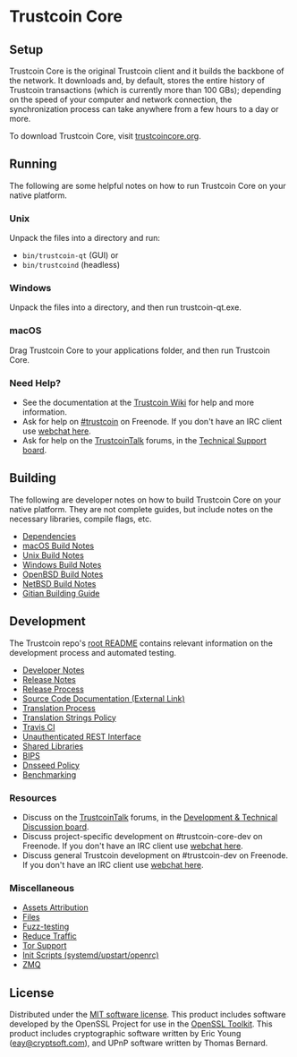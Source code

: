 Trustcoin Core
=============

Setup
---------------------
Trustcoin Core is the original Trustcoin client and it builds the backbone of the network. It downloads and, by default, stores the entire history of Trustcoin transactions (which is currently more than 100 GBs); depending on the speed of your computer and network connection, the synchronization process can take anywhere from a few hours to a day or more.

To download Trustcoin Core, visit [trustcoincore.org](https://trustcoincore.org/en/releases/).

Running
---------------------
The following are some helpful notes on how to run Trustcoin Core on your native platform.

### Unix

Unpack the files into a directory and run:

- `bin/trustcoin-qt` (GUI) or
- `bin/trustcoind` (headless)

### Windows

Unpack the files into a directory, and then run trustcoin-qt.exe.

### macOS

Drag Trustcoin Core to your applications folder, and then run Trustcoin Core.

### Need Help?

* See the documentation at the [Trustcoin Wiki](https://en.trustcoin.it/wiki/Main_Page)
for help and more information.
* Ask for help on [#trustcoin](http://webchat.freenode.net?channels=trustcoin) on Freenode. If you don't have an IRC client use [webchat here](http://webchat.freenode.net?channels=trustcoin).
* Ask for help on the [TrustcoinTalk](https://trustcointalk.org/) forums, in the [Technical Support board](https://trustcointalk.org/index.php?board=4.0).

Building
---------------------
The following are developer notes on how to build Trustcoin Core on your native platform. They are not complete guides, but include notes on the necessary libraries, compile flags, etc.

- [Dependencies](dependencies.md)
- [macOS Build Notes](build-osx.md)
- [Unix Build Notes](build-unix.md)
- [Windows Build Notes](build-windows.md)
- [OpenBSD Build Notes](build-openbsd.md)
- [NetBSD Build Notes](build-netbsd.md)
- [Gitian Building Guide](gitian-building.md)

Development
---------------------
The Trustcoin repo's [root README](/README.md) contains relevant information on the development process and automated testing.

- [Developer Notes](developer-notes.md)
- [Release Notes](release-notes.md)
- [Release Process](release-process.md)
- [Source Code Documentation (External Link)](https://dev.visucore.com/trustcoin/doxygen/)
- [Translation Process](translation_process.md)
- [Translation Strings Policy](translation_strings_policy.md)
- [Travis CI](travis-ci.md)
- [Unauthenticated REST Interface](REST-interface.md)
- [Shared Libraries](shared-libraries.md)
- [BIPS](bips.md)
- [Dnsseed Policy](dnsseed-policy.md)
- [Benchmarking](benchmarking.md)

### Resources
* Discuss on the [TrustcoinTalk](https://trustcointalk.org/) forums, in the [Development & Technical Discussion board](https://trustcointalk.org/index.php?board=6.0).
* Discuss project-specific development on #trustcoin-core-dev on Freenode. If you don't have an IRC client use [webchat here](http://webchat.freenode.net/?channels=trustcoin-core-dev).
* Discuss general Trustcoin development on #trustcoin-dev on Freenode. If you don't have an IRC client use [webchat here](http://webchat.freenode.net/?channels=trustcoin-dev).

### Miscellaneous
- [Assets Attribution](assets-attribution.md)
- [Files](files.md)
- [Fuzz-testing](fuzzing.md)
- [Reduce Traffic](reduce-traffic.md)
- [Tor Support](tor.md)
- [Init Scripts (systemd/upstart/openrc)](init.md)
- [ZMQ](zmq.md)

License
---------------------
Distributed under the [MIT software license](/COPYING).
This product includes software developed by the OpenSSL Project for use in the [OpenSSL Toolkit](https://www.openssl.org/). This product includes
cryptographic software written by Eric Young ([eay@cryptsoft.com](mailto:eay@cryptsoft.com)), and UPnP software written by Thomas Bernard.
